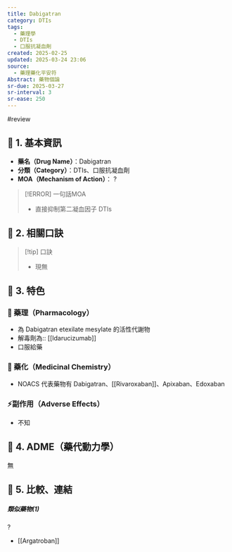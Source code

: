 ```yaml
---
title: Dabigatran
category: DTIs
tags:
  - 藥理學
  - DTIs
  - 口服抗凝血劑
created: 2025-02-25
updated: 2025-03-24 23:06
source:
  - 藥理藥化平安符
Abstract: 藥物個論
sr-due: 2025-03-27
sr-interval: 3
sr-ease: 250
---
```

 #review 
## 🔹 1. 基本資訊
- **藥名（Drug Name）**：Dabigatran
- **分類（Category）**：DTIs、口服抗凝血劑
- **MOA（Mechanism of Action）**：
?
> [!ERROR] 一句話MOA
> - 直接抑制第二凝血因子 DTIs

## 🔹 2. 相關口訣
> [!tip] 口訣
> - 現無

## 🔹 3. 特色
### 🧪 藥理（Pharmacology）

- 為 Dabigatran etexilate mesylate 的活性代謝物
- 解毒劑為:: [[Idarucizumab]]
- 口服給藥

### 🧬 藥化（Medicinal Chemistry）
- NOACS 代表藥物有 Dabigatran、[[Rivaroxaban]]、Apixaban、Edoxaban


### ⚡副作用（Adverse Effects）
- 不知


## 🔹 4. ADME（藥代動力學）
 無
## 🔹 5. 比較、連結

##### 類似藥物(1)
?
- [[Argatroban]] <!--SR:!2025-03-25,1,230-->
